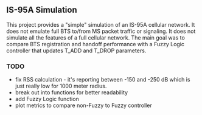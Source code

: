 ## IS-95A Simulation ##

This project provides a "simple" simulation of an IS-95A cellular network. It does not emulate full BTS to/from MS packet traffic or signaling. It does not simulate all the features of a full cellular network. The main goal was to compare BTS registration and handoff performance with a Fuzzy Logic controller that updates T_ADD and T_DROP parameters.


### TODO ###

 * fix RSS calculation - it's reporting between -150 and -250 dB which is just really low for 1000 meter radius.
 * break out into functions for better readability
 * add Fuzzy Logic function
 * plot metrics to compare non-Fuzzy to Fuzzy controller
